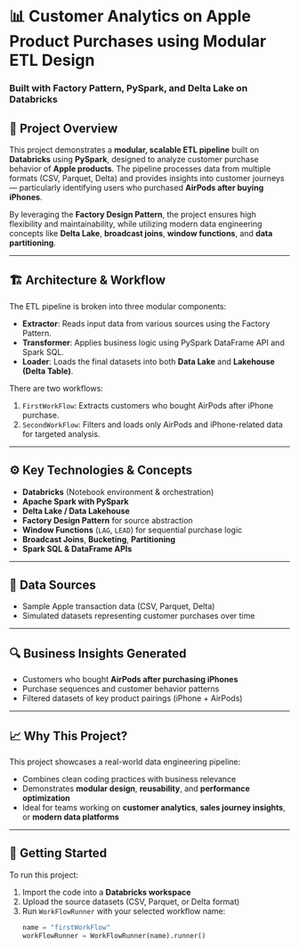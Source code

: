 # 📊 Customer Analytics on Apple Product Purchases using Modular ETL Design  
### Built with Factory Pattern, PySpark, and Delta Lake on Databricks

## 🧠 Project Overview

This project demonstrates a **modular, scalable ETL pipeline** built on **Databricks** using **PySpark**, designed to analyze customer purchase behavior of **Apple products**. The pipeline processes data from multiple formats (CSV, Parquet, Delta) and provides insights into customer journeys — particularly identifying users who purchased **AirPods after buying iPhones**.

By leveraging the **Factory Design Pattern**, the project ensures high flexibility and maintainability, while utilizing modern data engineering concepts like **Delta Lake**, **broadcast joins**, **window functions**, and **data partitioning**.

---

## 🏗️ Architecture & Workflow

The ETL pipeline is broken into three modular components:

- **Extractor**: Reads input data from various sources using the Factory Pattern.
- **Transformer**: Applies business logic using PySpark DataFrame API and Spark SQL.
- **Loader**: Loads the final datasets into both **Data Lake** and **Lakehouse (Delta Table)**.

There are two workflows:
1. `FirstWorkFlow`: Extracts customers who bought AirPods after iPhone purchase.
2. `SecondWorkFlow`: Filters and loads only AirPods and iPhone-related data for targeted analysis.

---

## ⚙️ Key Technologies & Concepts

- **Databricks** (Notebook environment & orchestration)
- **Apache Spark with PySpark**
- **Delta Lake / Data Lakehouse**
- **Factory Design Pattern** for source abstraction
- **Window Functions** (`LAG`, `LEAD`) for sequential purchase logic
- **Broadcast Joins**, **Bucketing**, **Partitioning**
- **Spark SQL & DataFrame APIs**

---

## 📁 Data Sources

- Sample Apple transaction data (CSV, Parquet, Delta)
- Simulated datasets representing customer purchases over time

---

## 🔍 Business Insights Generated

- Customers who bought **AirPods after purchasing iPhones**
- Purchase sequences and customer behavior patterns
- Filtered datasets of key product pairings (iPhone + AirPods)

---

## 📈 Why This Project?

This project showcases a real-world data engineering pipeline:
- Combines clean coding practices with business relevance
- Demonstrates **modular design**, **reusability**, and **performance optimization**
- Ideal for teams working on **customer analytics**, **sales journey insights**, or **modern data platforms**

---

## 🚀 Getting Started

To run this project:
1. Import the code into a **Databricks workspace**
2. Upload the source datasets (CSV, Parquet, or Delta format)
3. Run `WorkFlowRunner` with your selected workflow name:
   ```python
   name = "firstWorkFlow"
   workFlowRunner = WorkFlowRunner(name).runner()

